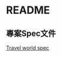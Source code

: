 # README

## 專案Spec文件

[Travel world spec](https://docs.google.com/document/d/1PHm4z6uoF_NfVeylnO_aQJ3ANW9AiD1LJ5_CdOu5s7w/edit#heading=h.gjdgxs)
